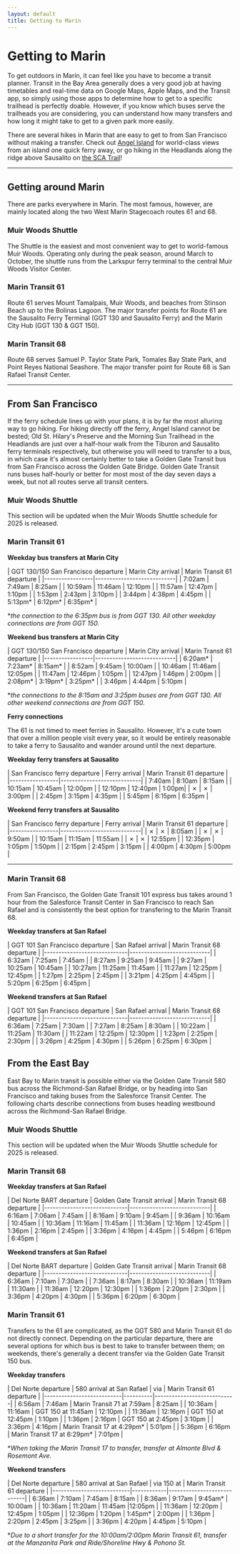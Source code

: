 ```yaml
---
layout: default
title: Getting to Marin
---
```


# Getting to Marin


To get outdoors in Marin, it can feel like you have to become a transit planner. Transit in the Bay Area generally does a very good job at having timetables and real-time data on Google Maps, Apple Maps, and the Transit app, so simply using those apps to determine how to get to a specific trailhead is perfectly doable. However, if you know which buses serve the trailheads you are considering, you can understand how many transfers and how long it might take to get to a given park more easily.

<p class="message">
    There are several hikes in Marin that are easy to get to from San Francisco without making a transfer. Check out <a href="/hikes/angel-island">Angel Island</a> for world-class views from an island one quick ferry away, or go hiking in the Headlands along the ridge above Sausalito on <a href="https://www.parksconservancy.org/trails/sca-trail">the SCA Trail</a>!
</p>

---

## Getting around Marin

There are parks everywhere in Marin. The most famous, however, are mainly located along the two West Marin Stagecoach routes 61 and 68.

### Muir Woods Shuttle

The Shuttle is the easiest and most convenient way to get to world-famous Muir Woods. Operating only during the peak season, around March to October, the shuttle runs from the Larkspur ferry terminal to the central Muir Woods Visitor Center. 

### Marin Transit 61

Route 61 serves Mount Tamalpais, Muir Woods, and beaches from Stinson Beach up to the Bolinas Lagoon. The major transfer points for Route 61 are the Sausalito Ferry Terminal (GGT 130 and Sausalito Ferry) and the Marin City Hub (GGT 130 & GGT 150).

### Marin Transit 68

Route 68 serves Samuel P. Taylor State Park, Tomales Bay State Park, and Point Reyes National Seashore. The major transfer point for Route 68 is San Rafael Transit Center.

---

## From San Francisco

If the ferry schedule lines up with your plans, it is by far the most alluring way to go hiking. For hiking directly off the ferry, Angel Island cannot be bested; Old St. Hilary's Preserve and the Morning Sun Trailhead in the Headlands are just over a half-hour walk from the Tiburon and Sausalito ferry terminals respectively, but otherwise you will need to transfer to a bus, in which case it's almost certainly better to take a Golden Gate Transit bus from San Francisco across the Golden Gate Bridge. Golden Gate Transit runs buses half-hourly or better for most most of the day seven days a week, but not all routes serve all transit centers.

### Muir Woods Shuttle

This section will be updated when the Muir Woods Shuttle schedule for 2025 is released.

### Marin Transit 61

**Weekday bus transfers at Marin City**

| GGT 130/150 San Francisco departure | Marin City arrival | Marin Transit 61 departure |
|-----------------|----------------------------|
| 7:02am | 7:49am | 8:25am |
| 10:59am | 11:46am | 12:10pm |
| 11:57am | 12:47pm | 1:10pm |
| 1:53pm | 2:43pm | 3:10pm |
| 3:44pm | 4:38pm | 4:45pm |
| 5:13pm* | 6:12pm* | 6:35pm* |

\**the connection to the 6:35pm bus is from GGT 130. All other weekday connections are from GGT 150.*

**Weekend bus transfers at Marin City**

| GGT 130/150 San Francisco departure | Marin City arrival | Marin Transit 61 departure |
|-----------------|----------------------------|
| 6:20am* | 7:23am* | 8:15am* |
| 8:52am | 9:45am | 10:00am |
| 10:46am | 11:46am | 12:05pm |
| 11:47am | 12:46pm | 1:05pm |
| 12:47pm | 1:46pm | 2:00pm |
| 2:08pm* | 3:19pm* | 3:25pm* |
| 3:46pm | 4:44pm | 5:10pm |

\**the connections to the 8:15am and 3:25pm buses are from GGT 130. All other weekend connections are from GGT 150.*

**Ferry connections**

The 61 is not timed to meet ferries in Sausalito. However, it's a cute town that over a million people visit every year, so it would be entirely reasonable to take a ferry to Sausalito and wander around until the next departure.

**Weekday ferry transfers at Sausalito**

| San Francisco ferry departure | Ferry arrival | Marin Transit 61 departure |
|-----------------|----------------------------|
| 7:40am | 8:10am | 8:15am |
| 10:15am | 10:45am | 12:00pm |
| 12:10pm | 12:40pm | 1:00pm|
| ✗ | ✗ | 3:00pm |
| 2:45pm | 3:15pm | 4:35pm |
| 5:45pm | 6:15pm | 6:35pm |

**Weekend ferry transfers at Sausalito**

| San Francisco ferry departure | Ferry arrival | Marin Transit 61 departure |
|-----------------|----------------------------|
| ✗ | ✗ | 8:05am |
| ✗ | ✗ | 9:50am |
| 10:15am | 11:15am | 11:55am |
| ✗ | ✗ | 12:55pm |
| 12:35pm | 1:05pm | 1:50pm |
| 2:15pm | 2:45pm | 3:15pm |
| 4:00pm | 4:30pm | 5:00pm |

---

### Marin Transit 68

From San Francisco, the Golden Gate Transit 101 express bus takes around 1 hour from the Salesforce Transit Center in San Francisco to reach San Rafael and is consistently the best option for transfering to the Marin Transit 68.

**Weekday transfers at San Rafael**

| GGT 101 San Francisco departure | San Rafael arrival | Marin Transit 68 departure |
|-----------------------------|----------------------------|
| 6:32am | 7:25am | 7:45am |
| 8:27am | 9:25am | 9:45am |
| 9:27am | 10:25am | 10:45am |
| 10:27am | 11:25am | 11:45am |
| 11:27am | 12:25pm | 12:45pm |
| 1:27pm | 2:25pm | 2:45pm |
| 3:21pm | 4:25pm | 4:45pm |
| 5:20pm | 6:25pm | 6:45pm |

**Weekend transfers at San Rafael**

| GGT 101 San Francisco departure | San Rafael arrival | Marin Transit 68 departure |
|-----------------------------|----------------------------|
| 6:36am | 7:25am | 7:30am |
| 7:27am | 8:25am | 8:30am |
| 10:22am | 11:25am | 11:30am |
| 11:22am | 12:25pm | 12:30pm |
| 1:23pm | 2:25pm | 2:30pm |
| 3:26pm | 4:25pm | 4:30pm |
| 5:26pm | 6:25pm | 6:30pm |

## From the East Bay

East Bay to Marin transit is possible either via the Golden Gate Transit 580 bus across the Richmond-San Rafael Bridge, or by heading into San Francisco and taking buses from the Salesforce Transit Center. The following charts describe connections from buses heading westbound across the Richmond-San Rafael Bridge.

### Muir Woods Shuttle

This section will be updated when the Muir Woods Shuttle schedule for 2025 is released.

### Marin Transit 68

**Weekday transfers at San Rafael**

| Del Norte BART departure | Golden Gate Transit arrival | Marin Transit 68 departure |
|-----------------------------|----------------------------|
| 6:16am | 7:06am | 7:45am |
| 8:16am | 9:10am | 9:45am |
| 9:36am | 10:16am | 10:45am |
| 10:36am | 11:16am | 11:45am |
| 11:36am | 12:16pm | 12:45pm |
| 1:36pm | 2:16pm | 2:45pm |
| 3:36pm | 4:16pm | 4:45pm |
| 5:46pm | 6:16pm | 6:45pm |

**Weekend transfers at San Rafael**

| Del Norte BART departure | Golden Gate Transit arrival | Marin Transit 68 departure |
|-----------------------------|----------------------------|
| 6:36am | 7:10am | 7:30am |
| 7:36am | 8:17am | 8:30am |
| 10:36am | 11:19am | 11:30am |
| 11:36am | 12:20pm | 12:30pm |
| 1:36pm | 2:20pm | 2:30pm |
| 3:36pm | 4:20pm | 4:30pm |
| 5:36pm | 6:20pm | 6:30pm |


### Marin Transit 61

Transfers to the 61 are complicated, as the GGT 580 and Marin Transit 61 do not directly connect. Depending on the particular departure, there are several options for which bus is best to take to transfer between them; on weekends, there's generally a decent transfer via the Golden Gate Transit 150 bus.

**Weekday transfers**

| Del Norte departure | 580 arrival at San Rafael | via | Marin Transit 61 departure |
|---------------------------|----------|----------------------------|
| 6:56am | 7:46am | Marin Transit 71 at 7:59am | 8:25am |
| 10:36am | 11:16am | GGT 150 at 11:45am | 12:10pm |
| 11:36am | 12:16pm | GGT 150 at 12:45pm | 1:10pm |
| 1:36pm | 2:16pm | GGT 150 at 2:45pm | 3:10pm |
| 3:36pm | 4:16pm | Marin Transit 17 at 4:29pm* | 5:01pm |
| 5:36pm | 6:16pm | Marin Transit 17 at 6:29pm* | 7:01pm |

\**When taking the Marin Transit 17 to transfer, transfer at Almonte Blvd & Rosemont Ave.*

**Weekend transfers**

| Del Norte departure | 580 arrival at San Rafael | via 150 at | Marin Transit 61 departure |
|---------------------------|------------|----------------------------|
| 6:36am | 7:10am | 7:45am | 8:15am |
| 8:36am | 9:17am | 9:45am* | 10:00am |
| 10:36am | 11:20am | 11:45am |12:05pm |
| 11:36am | 12:20pm | 12:45pm | 1:05pm |
| 12:36pm | 1:20pm | 1:45pm* | 2:00pm |
| 1:36pm | 2:20pm | 2:45pm | 3:25pm |
| 3:36pm | 4:20pm | 4:45pm | 5:10pm |

\**Due to a short transfer for the 10:00am/2:00pm Marin Transit 61, transfer at the Manzanita Park and Ride/Shoreline Hwy & Pohono St.*
